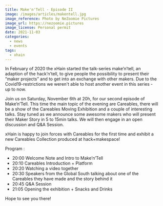 ```yaml
---
title: Make'n'Tell - Episode II
image: /images/articles/makentell.jpg
image_reference: Photo by NeZoomie Pictures
image_url: https://nezoomie.pictures
image_license: Personal permit
date: 2021-11-03
categories:
  - news
  - events
tags:
  - xhain
---
```

In February of 2020 the xHain started the talk-series make’n’tell, an adaption of the hack’n’tell, to give people the possibility to present their “maker projects” and to get into an exchange with other
makers. Due to the Covid19-restrictions we weren't able to host another event in this series - up to now.

Join us on Saturday, November 6th at 20h, for our second episode of Make’n’Tell. This time the main topic of the evening are Careables, there will be a show of the Careables Moving Exhibition and a couple of interesting talks. Stay tuned as we announce some awesome makers who will present their Maker Story in  5 to 15min talks. We will then engage in an open discussion and Q&A Session.

xHain is happy to join forces with Careables for the first time and exhibit a new Careables Collection produced at hack+makespace!


Program :

- 20:00 Welcome Note and Intro to Make’n’Tell
- 20:10 Careables Introduction + Platform
- 20:20 Watching a video together
- 20:30  Speakers from the Global South talking about one of the Careables they have made and the story behind it
- 20:45 Q&A Session
- 21:05 Opening the exhibition + Snacks and Drinks

Hope to see you there!
